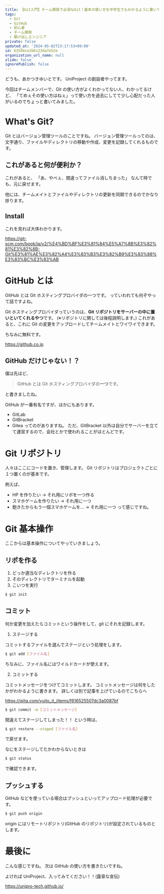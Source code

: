 ```yaml
---
title: 【Git入門】チーム開発で必須なGit！基本の使い方を中学生でもわかるように書いてみた！
tags:
  - Git
  - GitHub
  - 初心者
  - チーム開発
  - 駆け出しエンジニア
private: false
updated_at: '2024-05-02T23:17:53+09:00'
id: 63594ce2b6123da7e52e
organization_url_name: null
slide: false
ignorePublish: false
---
```


どうも、あかつきゆいとです。
UniProject の創設者やってます。

今回はチームメンバーで、Git の使い方がよくわかってない人、わかってるけど、
「てめぇその使い方はねぇ」って使い方を過去にしてて少し心配だった人がいるのでちょっと書いてみました。

# What's Git?

Git とはバージョン管理ツールのことですね。
バージョン管理ツールってのは、文字通り、ファイルやディレクトリの移動や作成、変更を記録してくれるものです。

## これがあると何が便利か？

これがあると、
「あ、やべぇ、間違ってファイル消しちまった」
なんて時でも、元に戻せます。

他には、チームメイトとファイルやディレクトリの更新を同期できるのでかなり捗ります。

## Install

これを見れば大体わかります。

https://git-scm.com/book/ja/v2/%E4%BD%BF%E3%81%84%E5%A7%8B%E3%82%81%E3%82%8B-Git%E3%81%AE%E3%82%A4%E3%83%B3%E3%82%B9%E3%83%88%E3%83%BC%E3%83%AB

# GitHub とは

GitHub とは Git ホスティングプロバイダの一つです。
っていわれても何ぞやって話ですよね。

Git ホスティングプロバイダっていうのは、**Git リポジトリをサーバーの中に置いといてくれるやつ**です。
(※リポジトリに関しては後程説明します。)
これがあると、これに Git の変更をアップロードしてチームメイトとワイワイできます。

ちなみに無料です。

https://github.co.jp

## GitHub だけじゃない！？

僕は先ほど、

> GitHub とは Git ホスティングプロバイダの**一つ**です。

と書きましたね。

GitHub が一番有名ですが、ほかにもあります。

- GitLab
- GitBracket
- Gitea
  ってのがありますね。
  ただ、GitBracket 以外は自分でサーバーを立てて運営するので、会社とかで使われることがほとんどです。

# Git リポジトリ

人々はここにコードを置き、管理します。
Git リポジトリはプロジェクトごとに１つ置くのが基本です。

例えば、

- HP を作りたい -> それ用にリポを一つ作る
- スマホゲームを作りたい -> それ用に一つ
- 飽きたからもう一個スマホゲームを... -> それ用に一つ
  って感じですね。

# Git 基本操作

ここからは基本操作についてやっていきましょう。

## リポを作る

1. どっか適当なディレクトリを作る
2. そのディレクトリでターミナルを起動
3. こいつを実行

```sh
$ git init
```

## コミット

何か変更を加えたらコミットという操作をして、git にそれを記録します。

1. ステージする

コミットするファイルを選んでステージという処理をします。

```sh
$ git add [ファイル名]
```

ちなみに、ファイル名にはワイルドカードが使えます。

2. コミットする

コミットメッセージをつけてコミットします。
コミットメッセージは何をしたかがわかるように書きます。
詳しくは別で記事を上げているのでこちらへ

https://qiita.com/yuito_it_/items/f616525507dc3a0087bf

```sh
$ git commit -m [コミットメッセージ]
```

間違えてステージしてしまった！！
という時は、

```sh
$ git restore --staged [ファイル名]
```

で戻せます。

なにをステージしてたかわからないときは

```sh
$ git status
```

で確認できます。

## プッシュする

GitHub などを使っている場合はプッシュといってアップロード処理が必要です。

```sh
$ git push origin
```

origin にはリモートリポジトリ(GitHub のリポジトリ)が設定されているものとします。

# 最後に

こんな感じですね。
次は GitHub の使い方を書きたいですね。

よければ UniProject、入ってみてください！！(露骨な宣伝)

https://unipro-tech.github.io/
